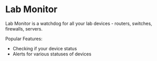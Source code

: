 # Lab Monitor

Lab Monitor is a watchdog for all your lab devices - routers, switches, firewalls, servers.

Popular Features:
* Checking if your device status
* Alerts for various statuses of devices